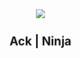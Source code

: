 <section align='center'> 
  <img src="https://c.tenor.com/GBYqevwUXwEAAAAM/matrix-neo.gif" />
  <h1>Ack | Ninja</h1>  
  </a>
</section>
